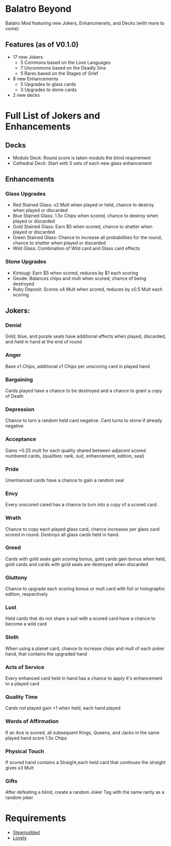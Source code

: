 # Balatro Beyond
Balatro Mod featuring new Jokers, Enhancmenets, and Decks (with more to come)

## Features (as of V0.1.0)
- 17 new Jokers
  - 5 Commons based on the Love Languages
  - 7 Uncommons based on the Deadly Sins
  - 5 Rares based on the Stages of Grief
- 8 new Enhancements
  - 5 Upgrades to glass cards
  - 3 Upgrades to stone cards
- 2 new decks

# Full List of Jokers and Enhancements
## Decks
- Modulo Deck:
    Round score is taken modulo the blind requirement
- Cathedral Deck:
    Start with 5 sets of each new glass enhancement
## Enhancements
### Glass Upgrades
- Red Stained Glass:
    x2 Mult when played or held, chance to destroy when played or discarded
- Blue Stained Glass:
    1.5x Chips when scored, chance to destroy when played or discarded
- Gold Stained Glass:
    Earn $5 when scored, chance to shatter when played or discarded
- Green Stained Glass:
    Chance to increase all probabilities for the round, chance to shatter when played or discarded
- Wild Glass:
    Combination of Wild card and Glass card effects
### Stone Upgrades
- Kintsugi:
    Earn $5 when scored, reduces by $1 each scoring
- Geode:
    Balances chips and mult when scored, chance of being destroyed
- Ruby Deposit:
    Scores x4 Mult when scored, reduces by x0.5 Mult each scoring
## Jokers:
### Denial
  Gold, blue, and purple seals have additional effects when played, discarded, and held in hand at the end of round
### Anger
  Base x1 Chips, additional x1 Chips per unscoring card in played hand
### Bargaining
  Cards played have a chance to be destroyed and a chance to grant a copy of Death
### Depression
  Chance to turn a random held card negative. Card turns to stone if already negative
### Acceptance
  Gains +0.25 mult for each quality shared between adjacent scored numbered cards,
      (qualities: rank, suit, enhancement, edition, seal)
### Pride
  Unenhanced cards have a chance to gain a random seal
### Envy
  Every unscored cared has a chance to turn into a copy of a scored card.
### Wrath
  Chance to copy each played glass card, chance increases per glass card scored in round. Destroys all glass cards held in hand.
### Greed
  Cards with gold seals gain scoring bonus, gold cards gain bonus when held, gold cards and cards with gold seals are destroyed when discarded
### Gluttony
  Chance to upgrade each scoring bonus or mult card with foil or holographic edition, respectively
### Lust
  Held cards that do not share a suit with a scored card have a chance to become a wild card
### Sloth
  When using a planet card, chance to increase chips and mult of each poker hand, that contains the upgraded hand
### Acts of Service
  Every enhanced card held in hand has a chance to apply it's enhancement to a played card
### Quality Time
  Cards not played gain +1 when held, each hand played
### Words of Affirmation
  If an Ace is scored, all subsequent Kings, Queens, and Jacks in the same played hand score 1.5x Chips
### Physical Touch
  If scored hand contains a Straight,each held card that continues the straight gives x3 Mult
### Gifts
  After defeating a blind, create a random Joker Tag with the same rarity as a random joker
  
# Requirements
- [Steamodded](https://github.com/Steamopollys/Steamodded)
- [Lovely](https://github.com/ethangreen-dev/lovely-injector)
